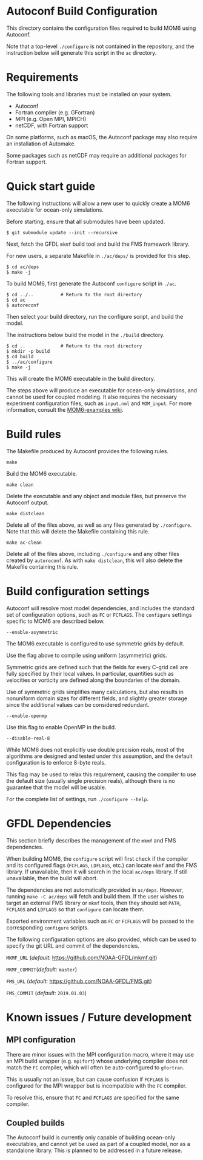 # Autoconf Build Configuration

This directory contains the configuration files required to build MOM6 using
Autoconf.

Note that a top-level `./configure` is not contained in the repository, and the
instruction below will generate this script in the `ac` directory.


# Requirements

The following tools and libraries must be installed on your system.

* Autoconf
* Fortran compiler (e.g. GFortran)
* MPI (e.g. Open MPI, MPICH)
* netCDF, with Fortran support

On some platforms, such as macOS, the Autoconf package may also require an
installation of Automake.

Some packages such as netCDF may require an additional packages for Fortran
support.


# Quick start guide

The following instructions will allow a new user to quickly create a MOM6
executable for ocean-only simulations.

Before starting, ensure that all submodules have been updated.
```
$ git submodule update --init --recursive
```

Next, fetch the GFDL `mkmf` build tool and build the FMS framework library.

For new users, a separate Makefile in `./ac/deps/` is provided for this step.
```
$ cd ac/deps
$ make -j
```

To build MOM6, first generate the Autoconf `configure` script in `./ac`.
```
$ cd ../..          # Return to the root directory
$ cd ac
$ autoreconf
```
Then select your build directory, run the configure script, and build the
model.

The instructions below build the model in the `./build` directory.
```
$ cd ..             # Return to the root directory
$ mkdir -p build
$ cd build
$ ../ac/configure
$ make -j
```
This will create the MOM6 executable in the build directory.

The steps above will produce an executable for ocean-only simulations, and
cannot be used for coupled modeling.  It also requires the necessary experiment
configuration files, such as `input.nml` and `MOM_input`.  For more
information, consult the [MOM6-examples
wiki](https://github.com/NOAA-GFDL/MOM6-examples/wiki).


# Build rules

The Makefile produced by Autoconf provides the following rules.

`make`

  Build the MOM6 executable.

`make clean`

  Delete the executable and any object and module files, but preserve the
  Autoconf output.

`make distclean`

  Delete all of the files above, as well as any files generated by
  `./configure`.  Note that this will delete the Makefile containing this rule.

`make ac-clean`

  Delete all of the files above, including `./configure` and any other files
  created by `autoreconf`.  As with `make distclean`, this will also delete the
  Makefile containing this rule.


# Build configuration settings

Autoconf will resolve most model dependencies, and includes the standard set of
configuration options, such as `FC` or `FCFLAGS`.  The `configure` settings
specific to MOM6 are described below.

`--enable-asymmetric`
  
  The MOM6 executable is configured to use symmetric grids by default.

  Use the flag above to compile using uniform (asymmetric) grids.

  Symmetric grids are defined such that the fields for every C-grid cell are 
  fully specified by their local values.  In particular, quantities such as 
  velocities or vorticity are defined along the boundaries of the domain.

  Use of symmetric grids simplifies many calculations, but also results in
  nonuniform domain sizes for different fields, and slightly greater storage
  since the additional values can be considered redundant.

`--enable-openmp`

  Use this flag to enable OpenMP in the build.

`--disable-real-8`

  While MOM6 does not explicitly use double precision reals, most of the
  algorithms are designed and tested under this assumption, and the default
  configuration is to enforce 8-byte reals.

  This flag may be used to relax this requirement, causing the compiler to use
  the default size (usually single precision reals), although there is no
  guarantee that the model will be usable.

For the complete list of settings, run `./configure --help`.


# GFDL Dependencies

This section briefly describes the management of the `mkmf` and FMS
dependencies.

When building MOM6, the `configure` script will first check if the compiler and
its configured flags (`FCFLAGS`, `LDFLAGS`, etc.) can locate `mkmf` and the FMS
library.  If unavailable, then it will search in the local `ac/deps` library.
If still unavailable, then the build will abort.

The dependencies are not automatically provided in `ac/deps`.  However, running
`make -C ac/deps` will fetch and build them.  If the user wishes to target an
external FMS library or `mkmf` tools, then they should set `PATH`, `FCFLAGS`
and `LDFLAGS` so that `configure` can locate them.

Exported environment variables such as `FC` or `FCFLAGS` will be passed to the
corresponding `configure` scripts.

The following configuration options are also provided, which can be used to
specify the git URL and commit of the dependencies.

`MKMF_URL` (*default:* https://github.com/NOAA-GFDL/mkmf.git)

`MKMF_COMMIT`(*default:* `master`)

`FMS_URL` (*default:* https://github.com/NOAA-GFDL/FMS.git)

`FMS_COMMIT` (*default:* `2019.01.03`)


# Known issues / Future development

## MPI configuration

There are minor issues with the MPI configuration macro, where it may use an
MPI build wrapper (e.g. `mpifort`)  whose underlying compiler does not match
the `FC` compiler, which will often be auto-configured to `gfortran`.

This is usually not an issue, but can cause confusion if `FCFLAGS` is
configured for the MPI wrapper but is incompatible with the `FC` compiler.

To resolve this, ensure that `FC` and `FCFLAGS` are specified for the same
compiler.


## Coupled builds

The Autoconf build is currently only capable of building ocean-only
executables, and cannot yet be used as part of a coupled model, nor as a
standalone library.  This is planned to be addressed in a future release.
